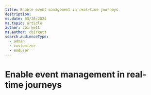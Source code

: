 ```yaml
---
title: Enable event management in real-time journeys
description: 
ms.date: 03/26/2024
ms.topic: article
author: cbirkett
ms.author: cbirkett
search.audienceType: 
  - admin
  - customizer
  - enduser
---
```


# Enable event management in real-time journeys

